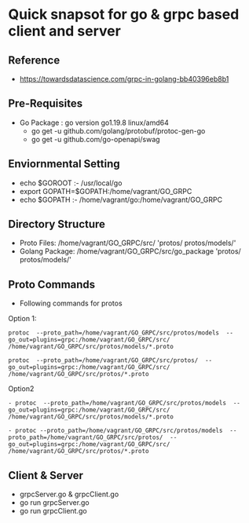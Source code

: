 # Quick snapsot for go & grpc based client and server

## Reference
* https://towardsdatascience.com/grpc-in-golang-bb40396eb8b1

## Pre-Requisites
* Go Package : go version go1.19.8 linux/amd64
  - go get -u github.com/golang/protobuf/protoc-gen-go
  - go get -u github.com/go-openapi/swag

## Enviornmental Setting
* echo $GOROOT :- /usr/local/go
* export GOPATH=$GOPATH:/home/vagrant/GO_GRPC
* echo $GOPATH :- /home/vagrant/go:/home/vagrant/GO_GRPC 

## Directory Structure

* Proto Files:    /home/vagrant/GO_GRPC/src/           'protos/ protos/models/'
* Golang Package: /home/vagrant/GO_GRPC/src/go_package 'protos/  protos/models/'

## Proto Commands 

* Following commands for protos
 
Option 1:
```
protoc  --proto_path=/home/vagrant/GO_GRPC/src/protos/models  --go_out=plugins=grpc:/home/vagrant/GO_GRPC/src/ /home/vagrant/GO_GRPC/src/protos/models/*.proto

protoc  --proto_path=/home/vagrant/GO_GRPC/src/protos/  --go_out=plugins=grpc:/home/vagrant/GO_GRPC/src/ /home/vagrant/GO_GRPC/src/protos/*.proto
```

Option2
```
- protoc  --proto_path=/home/vagrant/GO_GRPC/src/protos/models  --go_out=plugins=grpc:/home/vagrant/GO_GRPC/src/ /home/vagrant/GO_GRPC/src/protos/models/*.proto

- protoc --proto_path=/home/vagrant/GO_GRPC/src/protos/models  --proto_path=/home/vagrant/GO_GRPC/src/protos/  --go_out=plugins=grpc:/home/vagrant/GO_GRPC/src/ /home/vagrant/GO_GRPC/src/protos/*.proto

```

## Client & Server
* grpcServer.go & grpcClient.go
* go run grpcServer.go
* go run grpcClient.go
